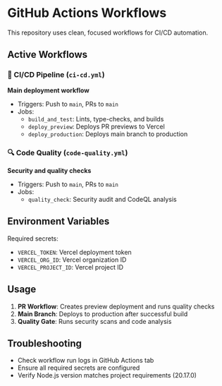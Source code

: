 # GitHub Actions Workflows

This repository uses clean, focused workflows for CI/CD automation.

## Active Workflows

### 🚀 CI/CD Pipeline (`ci-cd.yml`)
**Main deployment workflow**
- Triggers: Push to `main`, PRs to `main`
- Jobs:
  - `build_and_test`: Lints, type-checks, and builds
  - `deploy_preview`: Deploys PR previews to Vercel
  - `deploy_production`: Deploys main branch to production

### 🔍 Code Quality (`code-quality.yml`)  
**Security and quality checks**
- Triggers: Push to `main`, PRs to `main`
- Jobs:
  - `quality_check`: Security audit and CodeQL analysis

## Environment Variables

Required secrets:
- `VERCEL_TOKEN`: Vercel deployment token
- `VERCEL_ORG_ID`: Vercel organization ID
- `VERCEL_PROJECT_ID`: Vercel project ID

## Usage

1. **PR Workflow**: Creates preview deployment and runs quality checks
2. **Main Branch**: Deploys to production after successful build
3. **Quality Gate**: Runs security scans and code analysis

## Troubleshooting

- Check workflow run logs in GitHub Actions tab
- Ensure all required secrets are configured
- Verify Node.js version matches project requirements (20.17.0)